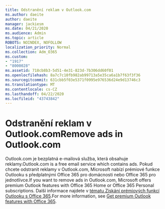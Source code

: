 ```yaml
---
title: Odstranění reklam v Outlook.com
ms.author: daeite
author: daeite
manager: jackiesm
ms.date: 04/21/2020
ms.audience: Admin
ms.topic: article
ROBOTS: NOINDEX, NOFOLLOW
localization_priority: Normal
ms.collection: Adm_O365
ms.custom:
- "1917"
- "8000028"
ms.assetid: 718cb8b3-5d51-4e31-823d-7b306dd60f01
ms.openlocfilehash: 8a7c7c10fb982ab99713a5e35ca6a1b7f63f3f36
ms.sourcegitcommit: 631cbb5f03e5371f0995e976536d24e9d13746c3
ms.translationtype: MT
ms.contentlocale: cs-CZ
ms.lasthandoff: 04/22/2020
ms.locfileid: "43743842"
---
```

# <a name="remove-ads-in-outlookcom"></a><span data-ttu-id="22e5c-102">Odstranění reklam v Outlook.com</span><span class="sxs-lookup"><span data-stu-id="22e5c-102">Remove ads in Outlook.com</span></span>

<span data-ttu-id="22e5c-103">Outlook.com je bezplatná e-mailová služba, která obsahuje reklamy.</span><span class="sxs-lookup"><span data-stu-id="22e5c-103">Outlook.com is a free email service which contains ads.</span></span> <span data-ttu-id="22e5c-104">Pokud chcete odstranit reklamy v Outlook.com, Microsoft nabízí prémiové funkce Outlooku s předplatnými Office 365 pro domácnosti nebo Office 365 pro jednotlivce.</span><span class="sxs-lookup"><span data-stu-id="22e5c-104">If you want to remove ads in Outlook.com, Microsoft offers premium Outlook features with Office 365 Home or Office 365 Personal subscriptions.</span></span> <span data-ttu-id="22e5c-105">Další informace najdete v [tématu Získání prémiových funkcí Outlooku s Office 365](https://go.microsoft.com/fwlink/?linkid=872181).</span><span class="sxs-lookup"><span data-stu-id="22e5c-105">For more information, see [Get premium Outlook features with Office 365](https://go.microsoft.com/fwlink/?linkid=872181).</span></span>